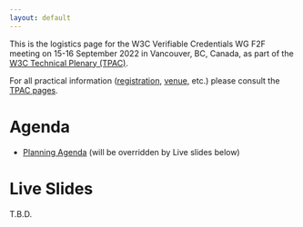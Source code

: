```yaml
---
layout: default
---
```


This is the logistics page for the W3C Verifiable Credentials WG F2F meeting on 15-16 September 2022 in Vancouver, BC, Canada, as part of the [W3C Technical Plenary (TPAC)](https://www.w3.org/2022/09/TPAC/Overview.html).

For all practical information ([registration](https://www.w3.org/2022/09/TPAC/Overview.html#registration), [venue](https://www.w3.org/2022/09/TPAC/Overview.html#venue), etc.) please consult the [TPAC pages](https://www.w3.org/2022/09/TPAC/Overview.html).


# Agenda

- [Planning Agenda](https://docs.google.com/spreadsheets/d/1Du-3G4d08OWxW1fNtn_8BLNsAIT4GETvk7F7v_Mu_dA/edit#gid=0) (will be overridden by Live slides below) 

# Live Slides

T.B.D.

